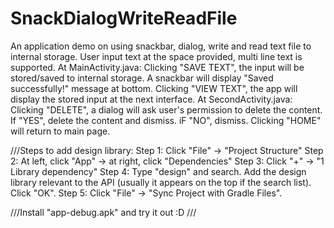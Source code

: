 # SnackDialogWriteReadFile
An application demo on using snackbar, dialog, write and read text file to internal storage.
User input text at the space provided, multi line text is supported. 
At MainActivity.java:
Clicking "SAVE TEXT", the input will be stored/saved to internal storage. A snackbar will display "Saved successfully!" message at bottom.
Clicking "VIEW TEXT", the app will display the stored input at the next interface.
At SecondActivity.java:
Clicking "DELETE", a dialog will ask user's permission to delete the content. 
      If "YES", delete the content and dismiss.
      iF "NO", dismiss.
Clicking "HOME" will return to main page.


///Steps to add design library:
Step 1: Click "File" -> "Project Structure"
Step 2: At left, click "App" -> at right, click "Dependencies"
Step 3: Click "+" -> "1 Library dependency"
Step 4: Type "design" and search. Add the design library relevant to the API (usually it appears on the top if the search list). Click "OK".
Step 5: Click "File" -> "Sync Project with Gradle Files".


///Install "app-debug.apk" and try it out :D ///
